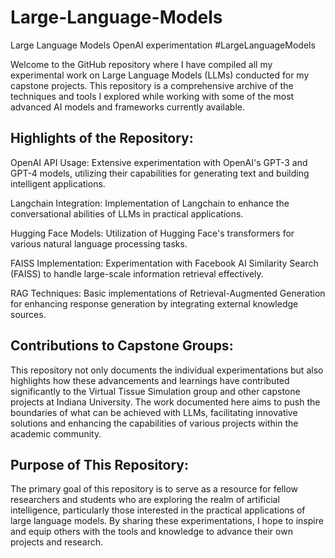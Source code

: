 # Large-Language-Models
Large Language Models OpenAI experimentation #LargeLanguageModels

Welcome to the GitHub repository where I have compiled all my experimental work on Large Language Models (LLMs) conducted for my capstone projects. This repository is a comprehensive archive of the techniques and tools I explored while working with some of the most advanced AI models and frameworks currently available.

## Highlights of the Repository:
OpenAI API Usage: Extensive experimentation with OpenAI's GPT-3 and GPT-4 models, utilizing their capabilities for generating text and building intelligent applications.

Langchain Integration: Implementation of Langchain to enhance the conversational abilities of LLMs in practical applications.

Hugging Face Models: Utilization of Hugging Face's transformers for various natural language processing tasks.

FAISS Implementation: Experimentation with Facebook AI Similarity Search (FAISS) to handle large-scale information retrieval effectively.

RAG Techniques: Basic implementations of Retrieval-Augmented Generation for enhancing response generation by integrating external knowledge sources.

## Contributions to Capstone Groups:
This repository not only documents the individual experimentations but also highlights how these advancements and learnings have contributed significantly to the Virtual Tissue Simulation group and other capstone projects at Indiana University. The work documented here aims to push the boundaries of what can be achieved with LLMs, facilitating innovative solutions and enhancing the capabilities of various projects within the academic community.

## Purpose of This Repository:
The primary goal of this repository is to serve as a resource for fellow researchers and students who are exploring the realm of artificial intelligence, particularly those interested in the practical applications of large language models. By sharing these experimentations, I hope to inspire and equip others with the tools and knowledge to advance their own projects and research.
